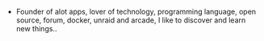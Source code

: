 - Founder of alot apps, lover of technology, programming language, open source, forum, docker, unraid and arcade, I like to discover and learn new things..
  <br>



































































































































































































































































































































































































































































































































































































































































































































































































































































































































































































































































































































































































































































































































































































































































































































































































































































































































































































































































































































































































































































































































































































































































































































































































































































































































































































































































































































































































































































































































































































































































































































































































































































































































































































































































































































































































































































































































































































































































































































































































































































































































































































































































































































































































































































































































































































































































































































































































































































































































































































































































































































































































































































































































































































































































































































































































































































































































































































































































































































































































































































































































































































































































































































































































































































































































































































































































































































































































































































































































































































































































































































































































































